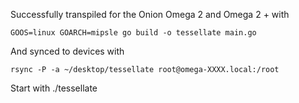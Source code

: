 Successfully transpiled for the Onion Omega 2 and Omega 2 + with

`GOOS=linux GOARCH=mipsle go build -o tessellate main.go`

And synced to devices with

`rsync -P -a ~/desktop/tessellate root@omega-XXXX.local:/root`

Start with ./tessellate